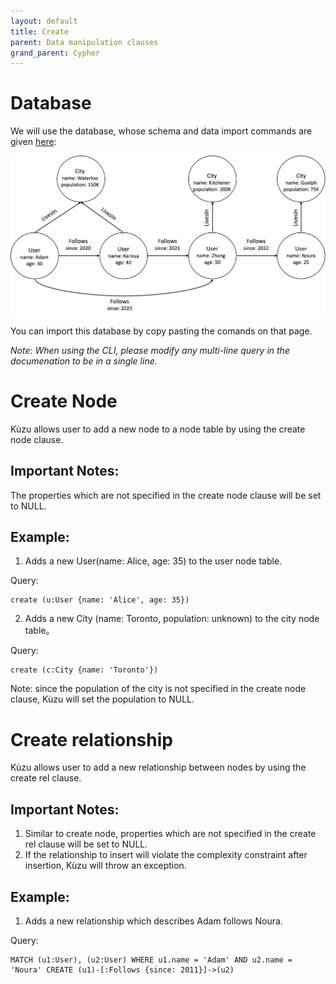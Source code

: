 ```yaml
---
layout: default
title: Create
parent: Data manipulation clauses
grand_parent: Cypher
---
```


# Database
We will use the database, whose schema and data import commands are given [here](example-database.md):

<img src="../query-clauses/running-example.png" width="800">

You can import this database by copy pasting the comands on that page. 

*Note: When using the CLI, please modify any multi-line query in the documenation to be in a single line.*
# Create Node
Kùzu allows user to add a new node to a node table by using the create node clause.

## Important Notes:
The properties which are not specified in the create node clause will be set to NULL.
## Example:
1. Adds a new User(name: Alice, age: 35) to the user node table.

Query:
```
create (u:User {name: 'Alice', age: 35})
```

2. Adds a new City (name: Toronto, population: unknown) to the city node table。

Query:
```
create (c:City {name: 'Toronto'})
```
Note: since the population of the city is not specified in the create node clause, Kùzu will set the population to NULL.

# Create relationship
Kùzu allows user to add a new relationship between nodes by using the create rel clause.

## Important Notes:
1. Similar to create node, properties which are not specified in the create rel clause will be set to NULL.
2. If the relationship to insert will violate the complexity constraint after insertion, Kùzu will throw an exception.
## Example:
1. Adds a new relationship which describes Adam follows Noura.

Query:
```
MATCH (u1:User), (u2:User) WHERE u1.name = 'Adam' AND u2.name = 'Noura' CREATE (u1)-[:Follows {since: 2011}]->(u2)
```
